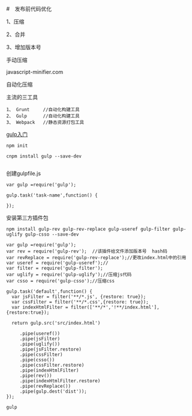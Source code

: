 #　发布前代码优化

1、压缩

2、合并

3、增加版本号


手动压缩

javascript-minifier.com

自动化压缩

主流的三工具
```
1、 Grunt     //自动化构建工具
2、 Gulp      //自动化构建工具
3、 Webpack   //静态资源打包工具

```

[gulp入门](http://www.gulpjs.com.cn/docs/getting-started/)

```
npm init

cnpm install gulp --save-dev


```

创建gulpfile.js

```
var gulp =require('gulp');

gulp.task('task-name',function() {

});
```

安装第三方插件包

```
npm install gulp-rev gulp-rev-replace gulp-useref gulp-filter gulp-uglify gulp-csso --save-dev
```

```
var gulp =require('gulp');
var rev = require('gulp-rev');  //该插件给文件添加版本号  hash码
var revReplace = require('gulp-rev-replace');//更改index.html中的引用
var useref = require('gulp-useref');//
var filter = require('gulp-filter');
var uglify = require('gulp-uglify');//压缩js代码
var csso = require('gulp-csso');//压缩css

gulp.task('default',function() {
  var jsFilter = filter('**/*.js', {restore: true});
  var cssFilter = filter('**/*.css',{restore: true});
  var indexHtmlFilter = filter(['**/*','!**/index.html'],{restore:true});

  return gulp.src('src/index.html')

     .pipe(useref())
     .pipe(jsFilter)
     .pipe(uglify())
     .pipe(jsFilter.restore)
     .pipe(cssFilter)
     .pipe(csso())
     .pipe(cssFilter.restore)
     .pipe(indexHtmlFilter)
     .pipe(rev())
     .pipe(indexHtmlFilter.restore)
     .pipe(revReplace())
     .pipe(gulp.dest('dist'));
});

```

```
gulp

```
